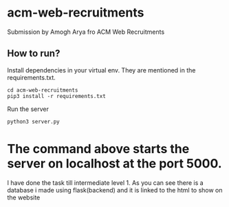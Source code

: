 # acm-web-recruitments
Submission by Amogh Arya fro ACM Web Recruitments


## How to run?

Install dependencies in your virtual env. They are mentioned in the requirements.txt.
```
cd acm-web-recruitments
pip3 install -r requirements.txt
```

Run the server
```
python3 server.py
```
The command above starts the server on localhost at the port 5000.
===========================================================================================
I have done the task till intermediate level 1.
As you can see there is a database i made using flask(backend) and it is linked to the html to show on the website

